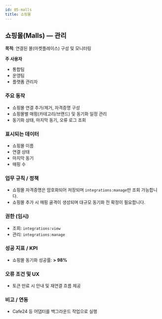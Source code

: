 ```yaml
---
id: 05-malls
title: 쇼핑몰
---
```


## 쇼핑몰(Malls) — 관리

**목적**: 연결된 몰(마켓플레이스) 구성 및 모니터링

**주 사용자**

- 통합팀
- 운영팀
- 플랫폼 관리자

### 주요 동작

- 쇼핑몰 연결 추가/제거, 자격증명 구성
- 쇼핑몰별 매핑(카테고리/브랜드) 및 동기화 일정 관리
- 동기화 상태, 마지막 동기, 오류 로그 조회

### 표시되는 데이터

- 쇼핑몰 이름
- 연결 상태
- 마지막 동기
- 매핑 수

### 업무 규칙 / 정책

- 쇼핑몰 자격증명은 암호화되어 저장되며 `integrations:manage`만 조회 가능합니다.
- 쇼핑몰 추가 시 매핑 골격이 생성되며 대규모 동기화 전 확정이 필요합니다.

### 권한 (임시)

- 조회: `integrations:view`
- 관리: `integrations:manage`

### 성공 지표 / KPI

- 쇼핑몰 동기화 성공률: **> 98%**

### 오류 조건 및 UX

- 토큰 만료 시 안내 및 재연결 흐름 제공

### 비고 / 연동

- Cafe24 등 어댑터를 백그라운드 작업으로 실행
